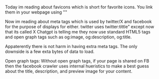 Today im reading about favicons which is short for favorite icons. You link them in your webpage using "<link rel="icon" href="favicon.ico">"

Now im reading about meta tags which is used by twitter/X and facebook for the purpose of displays for either. twitter uses twitter:tittle" except now that its called X Chatgpt is telling me they now use standard HTML5 tags and open graph tags such as og:image, og:description, og:title.

Appaterently there is not harm in having extra meta tags. The only downside is a few exta bytes of data to load. 

Open graph tags: Without open graph tags, if your page is shared on FB then the facebook crawler uses internal hueristics to make a best guess about the title, description, and preview image for your content. 